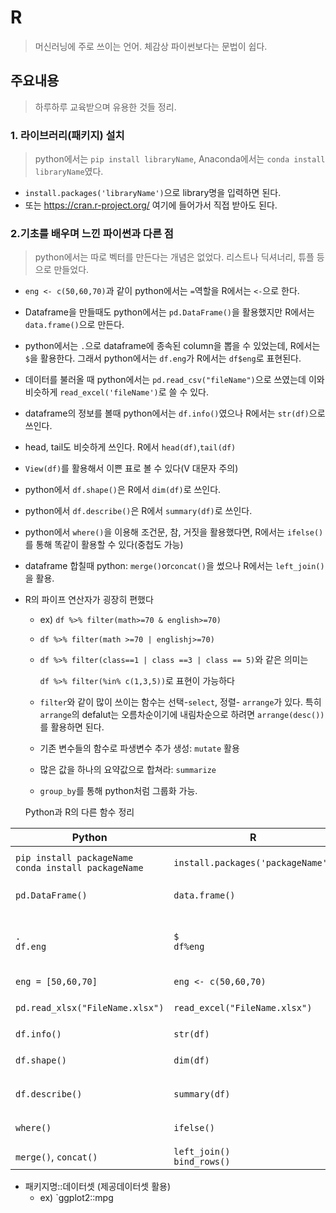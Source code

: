 # R

> 머신러닝에 주로 쓰이는 언어. 체감상 파이썬보다는 문법이 쉽다.



## 주요내용

> 하루하루 교육받으며 유용한 것들 정리.



### 1. 라이브러리(패키지) 설치

> python에서는 `pip install libraryName`,  Anaconda에서는 `conda install libraryName`였다.

- `install.packages('libraryName')`으로 library명을 입력하면 된다.
- 또는 https://cran.r-project.org/ 여기에 들어가서 직접 받아도 된다.



### 2.기초를 배우며 느낀 파이썬과 다른 점

> python에서는 따로 벡터를 만든다는 개념은 없었다. 리스트나 딕셔너리, 튜플 등으로 만들었다.

- `eng <- c(50,60,70)`과 같이 python에서는 `=`역할을 R에서는 `<-`으로 한다.

- Dataframe을 만들때도 python에서는 `pd.DataFrame()`을 활용했지만 R에서는 `data.frame()`으로 만든다. 

- python에서는 `.`으로 dataframe에 종속된 column을 뽑을 수 있었는데, R에서는 `$`을 활용한다. 그래서 python에서는 `df.eng`가 R에서는 `df$eng`로 표현된다.
- 데이터를 불러올 때 python에서는 `pd.read_csv("fileName")`으로 쓰였는데 이와 비슷하게 `read_excel('fileName')`로 쓸 수 있다.
- dataframe의 정보를 볼때 python에서는 `df.info()`였으나 R에서는 `str(df)`으로 쓰인다.
- head, tail도 비슷하게 쓰인다. R에서 `head(df)`,`tail(df)`
- `View(df)`를 활용해서 이쁜 표로 볼 수 있다(V 대문자 주의)
- python에서 `df.shape()`은 R에서 `dim(df)`로 쓰인다.
- python에서 `df.describe()`은 R에서 `summary(df)`로 쓰인다.

- python에서 `where()`을 이용해 조건문, 참, 거짓을 활용했다면, R에서는 `ifelse()`를 통해 똑같이 활용할 수 있다(중첩도 가능)

- dataframe 합칠때 python: `merge()`or`concat()`을 썼으나 R에서는 `left_join()`을 활용.

- R의 파이프 연산자가 굉장히 편했다

  - ex) `df %>% filter(math>=70 & english>=70)`

  - ​      `df %>% filter(math >=70 | englishj>=70)`

  - `df %>% filter(class==1 | class ==3 | class == 5)`와 같은 의미는

    `df %>% filter(%in% c(1,3,5))`로 표현이 가능하다

  - `filter`와 같이 많이 쓰이는 함수는 선택-`select`, 정렬- `arrange`가 있다. 특히 `arrange`의 defalut는 오름차순이기에 내림차순으로 하려면 `arrange(desc())`를 활용하면 된다.

  - 기존 변수들의 함수로 파생변수 추가 생성: `mutate` 활용

  - 많은 값을 하나의 요약값으로 합쳐라: `summarize`

  - `group_by`를 통해 python처럼 그룹화 가능.

  

  Python과 R의 다른 함수 정리	

| Python                                                     | R                                 | usage                         |
| ---------------------------------------------------------- | --------------------------------- | ----------------------------- |
| `pip install packageName`<br />`conda install packageName` | `install.packages('packageName')` | 패키지 설치                   |
| `pd.DataFrame()`                                           | `data.frame()`                    | dataframe 생성                |
| `.`<br /> `df.eng`                                         | `$`<br />`df%eng`                 | dataframe 종속 column 뽑을 때 |
| `eng = [50,60,70]`                                         | `eng <- c(50,60,70)`              | 변수 선언                     |
| `pd.read_xlsx("FileName.xlsx")`                            | `read_excel("FileName.xlsx")`     | csv 파일 불러오기             |
| `df.info()`                                                | `str(df)`                         | df 정보                       |
| `df.shape()`                                               | `dim(df)`                         | df 행x열 구조                 |
| `df.describe()`                                            | `summary(df)`                     | df 기술통계                   |
| `where()`                                                  | `ifelse()`                        | 조건문, 참, 거짓 함수         |
| `merge()`, `concat()`                                      | `left_join()`<br />`bind_rows()`  | df 합치기                     |

- 패키지명::데이터셋 (제공데이터셋 활용)
  - ex) `ggplot2::mpg

